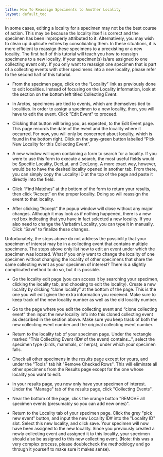 ```yaml
---
title: How To Reassign Speciments to Another Locality
layout: default_toc
---
```


In some cases, editing a locality for a specimen may not be the best course of action. This may be because the locality itself is correct and the specimen has been improperly attributed to it. Alternatively, you may wish to clean up duplicate entries by consolidating them. In these situations, it is more efficient to reassign these specimens to a preexisting or a new locality. The first half of this tutorial will teach you how to reassign specimens to a new locality, if your specimen(s) is/are assigned to one collecting event only. If you only want to reassign one specimen that is part of a collecting events with other specimens into a new locality, please refer to the second half of this tutorial.

* From the specimen page, click on the “Locality” link as previously done to edit localities. Instead of focusing on the Locality information, look at the section on the bottom left titled Collecting Event.

 * In Arctos, specimens are tied to events, which are themselves tied to localities. In order to assign a specimen to a new locality, then, you will have to edit the event. Click "Edit Event" to proceed.

* Clicking that button will bring you, as expected, to the Edit Event page. This page records the date of the event and the locality where it occurred. For now, you will only be concerned about locality, which is found in the bottom right. Click on the gray-green button labelled “Pick New Locality for this Collecting Event”.

* A new window will open containing a form to search for a locality. If you were to use this form to execute a search, the most useful fields would be Specific Locality, DecLat, and DecLong. A more exact way, however, would be to have the desired locality opened in another tab. From there, you can simply copy the Locality ID at the top of the page and paste it directly into the field.

* Click “Find Matches” at the bottom of the form to return your results, then click “Accept” on the proper locality. Doing so will reassign the event to that locality.

* After clicking “Accept” the popup window will close without any major changes. Although it may look as if nothing happened, there is a new red box indicating that you have in fact selected a new locality. If you also need to change the Verbatim Locality, you can type it in manually. Click “Save” to finalize these changes.

Unfortunately, the steps above do not address the possibility that your specimen of interest may be in a collecting event that contains multiple specimens. The steps above only list how to edit an event under which the specimen was located. What if you only want to change the locality of one specimen without changing the locality of other specimens that share the same collecting event as your specimen of interest? There is a slightly complicated method to do so, but it is possible.

* Go the locality edit page (you can access it by searching your specimen, clicking the locality tab, and choosing to edit the locality). Create a new locality by clicking “clone locality” at the bottom of the page. This is the one you will edit given the extra information you received. Make sure to keep track of the new locality number as well as the old locality number.

* Go to the page where you edit the collecting event and “clone collecting event” then input the new locality info into this cloned collecting event as described in the section above. Make sure you keep track of both the new collecting event number and the original collecting event number.

* Return to the locality tab of your specimen page. Under the rectangle marked "This Collecting Event (ID# of the event) contains...", select the specimen type (birds, mammals, or herps), under which your specimen falls.

* Check all other specimens in the results page except for yours, and under the "Tools" tab hit "Remove Checked Rows". This will eliminate all other specimens from the Results page except for the one whose locality you want to edit.

* In your results page, you now only have your specimen of interest. Under the "Manage" tab of the results page, click "Collecting Events".

* Near the bottom of the page, click the orange button "REMOVE all specimen events (presumably so you can add new ones)".

* Return to the Locality tab of your specimen page. Click the grey "pick new event" button, and input the new Locality ID# into the "Locality ID" slot. Select this new locality, and click save. Your specimen will now have been assigned to the new locality. Since you previously created a newly collecting event and assigned it to this locality, your specimen should also be assigned to this new collecting event. (Note: this was a very complex process, please doublecheck the methodology and go through it yourself to make sure it makes sense).
